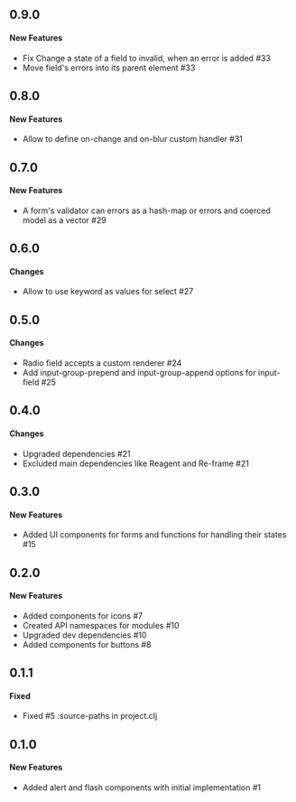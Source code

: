 ## 0.9.0

#### New Features

  - Fix Change a state of a field to invalid, when an error is added #33
  - Move field's errors into its parent element #33


## 0.8.0

#### New Features

  - Allow to define on-change and on-blur custom handler #31


## 0.7.0

#### New Features

 - A form's validator can errors as a hash-map or errors and coerced model as a vector #29


## 0.6.0

#### Changes

 - Allow to use keyword as values for select #27


## 0.5.0

#### Changes

 - Radio field accepts a custom renderer #24
 - Add input-group-prepend and input-group-append options for input-field #25


## 0.4.0

#### Changes

  - Upgraded dependencies #21
  - Excluded main dependencies like Reagent and Re-frame #21


## 0.3.0

#### New Features

  - Added UI components for forms and functions for handling their states #15

## 0.2.0

#### New Features

  - Added components for icons #7
  - Created API namespaces for modules #10
  - Upgraded dev dependencies #10
  - Added components for buttons #8

## 0.1.1

#### Fixed

  - Fixed #5 :source-paths in project.clj

## 0.1.0

#### New Features

  - Added alert and flash components with initial implementation #1
